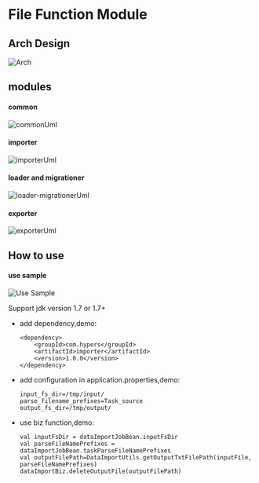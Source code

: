 # File Function Module



## Arch Design

![Arch](doc/design/archdesign.png)

## modules

#### common

![commonUml](doc/design/common/commonUml.png)

#### importer

![importerUml](doc/design/importer/importUml.png)

#### loader and migrationer

![loader-migrationerUml](doc/design/loaderAndMigrationer/loaderUml.png)

#### exporter

![exporterUml](doc/design/exporter/exporteUml.png)

## How to use

#### use sample

![Use Sample](doc/design/UseSample.png)

Support jdk version 1.7 or 1.7+ 

- add dependency,demo:

  ```
  <dependency>
      <groupId>com.hypers</groupId>
      <artifactId>importer</artifactId>
      <version>1.0.0</version>
  </dependency>
  ```

- add configuration in application.properties,demo:

  ```
  input_fs_dir=/tmp/input/
  parse_filename_prefixes=Task_source
  output_fs_dir=/tmp/output/
  ```

- use biz function,demo:

  ```
  val inputFsDir = dataImportJobBean.inputFsDir
  val parseFileNamePrefixes = dataImportJobBean.taskParseFileNamePrefixes
  val outputFilePath=DataImportUtils.getOutputTxtFilePath(inputFile, parseFileNamePrefixes)
  dataImportBiz.deleteOutputFile(outputFilePath)
  ```

  

